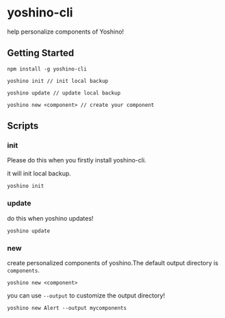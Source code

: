 # yoshino-cli
help personalize components of Yoshino!

## Getting Started

```
npm install -g yoshino-cli

yoshino init // init local backup

yoshino update // update local backup

yoshino new <component> // create your component
```

## Scripts
### init
Please do this when you firstly install yoshino-cli.

it will init local backup.
```
yoshino init
```

### update
do this when yoshino updates!
```
yoshino update
```

### new
create personalized components of yoshino.The default output directory is `components`.
```
yoshino new <component>
```
you can use `--output` to customize the output directory!
```
yoshino new Alert --output mycomponents
```

